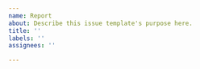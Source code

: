```yaml
---
name: Report
about: Describe this issue template's purpose here.
title: ''
labels: ''
assignees: ''

---
```



